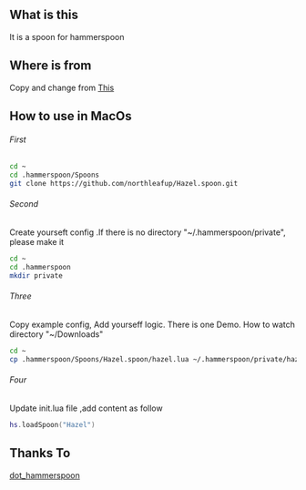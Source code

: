 ## What is this

It is a spoon for hammerspoon



## Where is from 

Copy and change from [This](https://github.com/scottcs/dot_hammerspoon/blob/2495d931782fb485459a254bb62557b93329ac14/.hammerspoon/modules/hazel.lua)



## How to use in MacOs  

###### First 

```bash
cd ~
cd .hammerspoon/Spoons
git clone https://github.com/northleafup/Hazel.spoon.git


```

###### Second

Create yourseft config .If there is no directory "~/.hammerspoon/private", please make it 

```bash
cd ~
cd .hammerspoon
mkdir private
```

###### Three

Copy example config, Add yourseff logic. There is one Demo. How to watch directory "~/Downloads"

```bash
cd ~
cp .hammerspoon/Spoons/Hazel.spoon/hazel.lua ~/.hammerspoon/private/hazel.lua
```

###### Four

Update init.lua file ,add content as follow

```lua
hs.loadSpoon("Hazel")
```



## Thanks To

[dot_hammerspoon](https://github.com/scottcs/dot_hammerspoon)